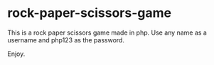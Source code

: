 # rock-paper-scissors-game

This is a rock paper scissors game made in php. Use any name as a username and php123 as the password.

Enjoy.